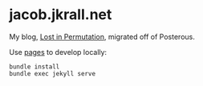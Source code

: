 ---
---
jacob.jkrall.net
==================

My blog, [Lost in Permutation](http://jacob.jkrall.net), migrated off of Posterous.

Use [pages](https://github.com/github/pages-gem) to develop locally:

```
bundle install
bundle exec jekyll serve
```

